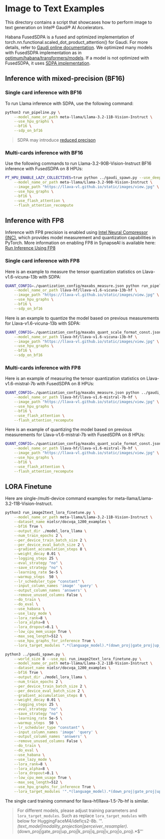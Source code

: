 <!---
Copyright 2021 The HuggingFace Team. All rights reserved.

Licensed under the Apache License, Version 2.0 (the "License");
you may not use this file except in compliance with the License.
You may obtain a copy of the License at

    http://www.apache.org/licenses/LICENSE-2.0

Unless required by applicable law or agreed to in writing, software
distributed under the License is distributed on an "AS IS" BASIS,
WITHOUT WARRANTIES OR CONDITIONS OF ANY KIND, either express or implied.
See the License for the specific language governing permissions and
limitations under the License.
-->

# Image to Text Examples
This directory contains a script that showcases how to perform image to text generation on Intel® Gaudi® AI Accelerators.

Habana FusedSDPA is a fused and optimized implementation of torch.nn.functional.scaled_dot_product_attention() for Gaudi. For more details, refer to [Gaudi online documentation](https://docs.habana.ai/en/latest/PyTorch/Model_Optimization_PyTorch/Optimization_in_PyTorch_Models.html?highlight=fusedsdpa#using-fused-scaled-dot-product-attention-fusedsdpa). We optimized many models with FusedSDPA implementation as in [optimum/habana/transformers/models](https://github.com/huggingface/optimum-habana/tree/main/optimum/habana/transformers/models). If a model is not optimized with FusedSDPA, it uses [SDPA implementation](https://pytorch.org/docs/stable/generated/torch.nn.functional.scaled_dot_product_attention.html).

## Inference with mixed-precision (BF16)

### Single card inference with BF16
To run Llama inference with SDPA, use the following command:

```bash
python3 run_pipeline.py \
    --model_name_or_path meta-llama/Llama-3.2-11B-Vision-Instruct \
    --use_hpu_graphs \
    --bf16 \
    --sdp_on_bf16
```
> SDPA may introduce [reduced precison](https://pytorch.org/docs/stable/notes/numerical_accuracy.html#reduced-precision-reduction-for-fp16-and-bf16-in-scaled-dot-product-attention-sdpa)


### Multi-cards inference with BF16

Use the following commands to run Llama-3.2-90B-Vision-Instruct BF16 inference with FusedSDPA on 8 HPUs:
```bash
PT_HPU_ENABLE_LAZY_COLLECTIVES=true python ../gaudi_spawn.py --use_deepspeed --world_size 8 run_pipeline.py \
    --model_name_or_path meta-llama/Llama-3.2-90B-Vision-Instruct \
    --image_path "https://llava-vl.github.io/static/images/view.jpg" \
    --use_hpu_graphs \
    --bf16 \
    --use_flash_attention \
    --flash_attention_recompute
```

## Inference with FP8

Inference with FP8 precision is enabled using [Intel Neural Compressor (INC)](https://docs.habana.ai/en/latest/PyTorch/Inference_on_PyTorch/Quantization/index.html?highlight=inc), which provides model measurement and quantization capabilities in PyTorch.
More information on enabling FP8 in SynapseAI is available here:
[Run Inference Using FP8](https://docs.habana.ai/en/latest/PyTorch/Inference_on_PyTorch/Quantization/Inference_Using_FP8.html?highlight=fp8)

### Single card inference with FP8
Here is an example to measure the tensor quantization statistics on Llava-v1.6-vicuna-13b with SDPA:
```bash
QUANT_CONFIG=./quantization_config/maxabs_measure.json python run_pipeline.py \
    --model_name_or_path llava-hf/llava-v1.6-vicuna-13b-hf \
    --image_path "https://llava-vl.github.io/static/images/view.jpg" \
    --use_hpu_graphs \
    --bf16 \
    --sdp_on_bf16
```

Here is an example to quantize the model based on previous measurements for Llava-v1.6-vicuna-13b with SDPA:
```bash
QUANT_CONFIG=./quantization_config/maxabs_quant_scale_format_const.json python run_pipeline.py \
    --model_name_or_path llava-hf/llava-v1.6-vicuna-13b-hf \
    --image_path "https://llava-vl.github.io/static/images/view.jpg" \
    --use_hpu_graphs \
    --bf16 \
    --sdp_on_bf16
```

### Multi-cards inference with FP8
Here is an example of measuring the tensor quantization statistics on Llava-v1.6-mistral-7b with FusedSDPA on 8 HPUs:
```bash
QUANT_CONFIG=./quantization_config/maxabs_measure.json python ../gaudi_spawn.py --use_deepspeed --world_size 8 run_pipeline.py \
    --model_name_or_path llava-hf/llava-v1.6-mistral-7b-hf \
    --image_path "https://llava-vl.github.io/static/images/view.jpg" \
    --use_hpu_graphs \
    --bf16 \
    --use_flash_attention \
    --flash_attention_recompute
```

Here is an example of quantizing the model based on previous measurements for Llava-v1.6-mistral-7b with FusedSDPA on 8 HPUs:
```bash
QUANT_CONFIG=./quantization_config/maxabs_quant_scale_format_const.json python ../gaudi_spawn.py --use_deepspeed --world_size 8 run_pipeline.py \
    --model_name_or_path llava-hf/llava-v1.6-mistral-7b-hf \
    --image_path "https://llava-vl.github.io/static/images/view.jpg" \
    --use_hpu_graphs \
    --bf16 \
    --use_flash_attention \
    --flash_attention_recompute
```

## LORA Finetune

Here are single-/multi-device command examples for meta-llama/Llama-3.2-11B-Vision-Instruct.

```bash
python3 run_image2text_lora_finetune.py \
    --model_name_or_path meta-llama/Llama-3.2-11B-Vision-Instruct \
    --dataset_name nielsr/docvqa_1200_examples \
    --bf16 True \
    --output_dir ./model_lora_llama \
    --num_train_epochs 2 \
    --per_device_train_batch_size 2 \
    --per_device_eval_batch_size 2 \
    --gradient_accumulation_steps 8 \
    --weight_decay 0.01 \
    --logging_steps 25 \
    --eval_strategy "no" \
    --save_strategy "no" \
    --learning_rate 5e-5 \
    --warmup_steps  50 \
    --lr_scheduler_type "constant" \
    --input_column_names 'image' 'query' \
    --output_column_names 'answers' \
    --remove_unused_columns False \
    --do_train \
    --do_eval \
    --use_habana \
    --use_lazy_mode \
    --lora_rank=8 \
    --lora_alpha=8 \
    --lora_dropout=0.1 \
    --low_cpu_mem_usage True \
    --max_seq_length=512 \
    --use_hpu_graphs_for_inference True \
    --lora_target_modules ".*(language_model).*(down_proj|gate_proj|up_proj|k_proj|q_proj|v_proj|o_proj).*$"
```

```bash
python3 ../gaudi_spawn.py \
    --world_size 8 --use_mpi run_image2text_lora_finetune.py \
    --model_name_or_path meta-llama/Llama-3.2-11B-Vision-Instruct \
    --dataset_name nielsr/docvqa_1200_examples \
    --bf16 True \
    --output_dir ./model_lora_llama \
    --num_train_epochs 2 \
    --per_device_train_batch_size 2 \
    --per_device_eval_batch_size 2 \
    --gradient_accumulation_steps 8 \
    --weight_decay 0.01 \
    --logging_steps 25 \
    --eval_strategy "no" \
    --save_strategy "no" \
    --learning_rate 5e-5 \
    --warmup_steps  50 \
    --lr_scheduler_type "constant" \
    --input_column_names 'image' 'query' \
    --output_column_names 'answers' \
    --remove_unused_columns False \
    --do_train \
    --do_eval \
    --use_habana \
    --use_lazy_mode \
    --lora_rank=8 \
    --lora_alpha=8 \
    --lora_dropout=0.1 \
    --low_cpu_mem_usage True \
    --max_seq_length=512 \
    --use_hpu_graphs_for_inference True \
    --lora_target_modules '".*(language_model).*(down_proj|gate_proj|up_proj|k_proj|q_proj|v_proj|o_proj).*$"'
```

The single card training command for llava-hf/llava-1.5-7b-hf is similar.

>  For different models, please adjust training parameters and `lora_target_modules`. Such as replace `lora_target_modules`
>  with below for HuggingFaceM4/idefics2-8b.
>  '".*(text_model|modality_projection|perceiver_resampler).*(down_proj|gate_proj|up_proj|k_proj|q_proj|v_proj|o_proj).*$"'
